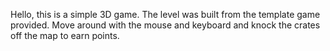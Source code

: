 Hello, this is a simple 3D game. The level was built from the template game provided. Move around with the mouse and keyboard and knock the crates off the map to earn points.
